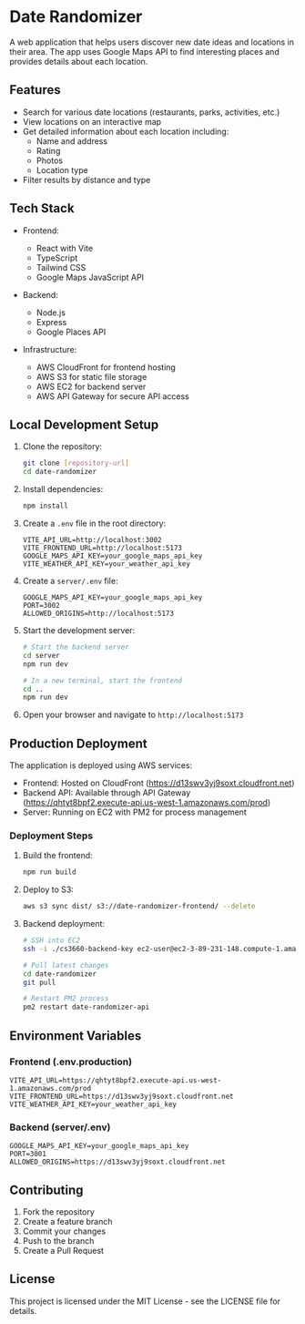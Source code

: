 # Date Randomizer

A web application that helps users discover new date ideas and locations in their area. The app uses Google Maps API to find interesting places and provides details about each location.

## Features

- Search for various date locations (restaurants, parks, activities, etc.)
- View locations on an interactive map
- Get detailed information about each location including:
  - Name and address
  - Rating
  - Photos
  - Location type
- Filter results by distance and type

## Tech Stack

- Frontend:

  - React with Vite
  - TypeScript
  - Tailwind CSS
  - Google Maps JavaScript API

- Backend:

  - Node.js
  - Express
  - Google Places API

- Infrastructure:
  - AWS CloudFront for frontend hosting
  - AWS S3 for static file storage
  - AWS EC2 for backend server
  - AWS API Gateway for secure API access

## Local Development Setup

1. Clone the repository:

   ```bash
   git clone [repository-url]
   cd date-randomizer
   ```

2. Install dependencies:

   ```bash
   npm install
   ```

3. Create a `.env` file in the root directory:

   ```env
   VITE_API_URL=http://localhost:3002
   VITE_FRONTEND_URL=http://localhost:5173
   GOOGLE_MAPS_API_KEY=your_google_maps_api_key
   VITE_WEATHER_API_KEY=your_weather_api_key
   ```

4. Create a `server/.env` file:

   ```env
   GOOGLE_MAPS_API_KEY=your_google_maps_api_key
   PORT=3002
   ALLOWED_ORIGINS=http://localhost:5173
   ```

5. Start the development server:

   ```bash
   # Start the backend server
   cd server
   npm run dev

   # In a new terminal, start the frontend
   cd ..
   npm run dev
   ```

6. Open your browser and navigate to `http://localhost:5173`

## Production Deployment

The application is deployed using AWS services:

- Frontend: Hosted on CloudFront (https://d13swv3yj9soxt.cloudfront.net)
- Backend API: Available through API Gateway (https://qhtyt8bpf2.execute-api.us-west-1.amazonaws.com/prod)
- Server: Running on EC2 with PM2 for process management

### Deployment Steps

1. Build the frontend:

   ```bash
   npm run build
   ```

2. Deploy to S3:

   ```bash
   aws s3 sync dist/ s3://date-randomizer-frontend/ --delete
   ```

3. Backend deployment:

   ```bash
   # SSH into EC2
   ssh -i ./cs3660-backend-key ec2-user@ec2-3-89-231-148.compute-1.amazonaws.com

   # Pull latest changes
   cd date-randomizer
   git pull

   # Restart PM2 process
   pm2 restart date-randomizer-api
   ```

## Environment Variables

### Frontend (.env.production)

```env
VITE_API_URL=https://qhtyt8bpf2.execute-api.us-west-1.amazonaws.com/prod
VITE_FRONTEND_URL=https://d13swv3yj9soxt.cloudfront.net
VITE_WEATHER_API_KEY=your_weather_api_key
```

### Backend (server/.env)

```env
GOOGLE_MAPS_API_KEY=your_google_maps_api_key
PORT=3001
ALLOWED_ORIGINS=https://d13swv3yj9soxt.cloudfront.net
```

## Contributing

1. Fork the repository
2. Create a feature branch
3. Commit your changes
4. Push to the branch
5. Create a Pull Request

## License

This project is licensed under the MIT License - see the LICENSE file for details.
